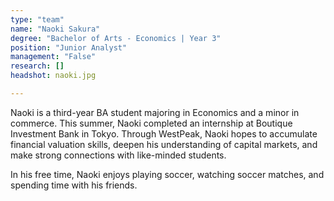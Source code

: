 ```yaml
---
type: "team"
name: "Naoki Sakura"
degree: "Bachelor of Arts - Economics | Year 3"
position: "Junior Analyst"
management: "False"
research: []
headshot: naoki.jpg

---
```


Naoki is a third-year BA student majoring in Economics and a minor in commerce. This summer, Naoki completed an internship at Boutique Investment Bank in Tokyo. Through WestPeak, Naoki hopes to accumulate financial valuation skills, deepen his understanding of capital markets, and make strong connections with like-minded students.

In his free time, Naoki enjoys playing soccer, watching soccer matches, and spending time with his friends.